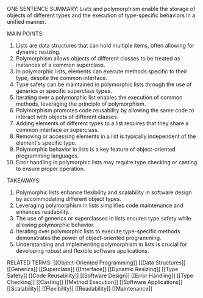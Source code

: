 ONE SENTENCE SUMMARY:
Lists and polymorphism enable the storage of objects of different types and the execution of type-specific behaviors in a unified manner.

MAIN POINTS:
1. Lists are data structures that can hold multiple items, often allowing for dynamic resizing.
2. Polymorphism allows objects of different classes to be treated as instances of a common superclass.
3. In polymorphic lists, elements can execute methods specific to their type, despite the common interface.
4. Type safety can be maintained in polymorphic lists through the use of generics or specific superclass types.
5. Iterating over a polymorphic list enables the execution of common methods, leveraging the principle of polymorphism.
6. Polymorphism promotes code reusability by allowing the same code to interact with objects of different classes.
7. Adding elements of different types to a list requires that they share a common interface or superclass.
8. Removing or accessing elements in a list is typically independent of the element's specific type.
9. Polymorphic behavior in lists is a key feature of object-oriented programming languages.
10. Error handling in polymorphic lists may require type checking or casting to ensure proper operation.

TAKEAWAYS:
1. Polymorphic lists enhance flexibility and scalability in software design by accommodating different object types.
2. Leveraging polymorphism in lists simplifies code maintenance and enhances readability.
3. The use of generics or superclasses in lists ensures type safety while allowing polymorphic behavior.
4. Iterating over polymorphic lists to execute type-specific methods demonstrates the power of object-oriented programming.
5. Understanding and implementing polymorphism in lists is crucial for developing robust and flexible software applications.

RELATED TERMS:
[[Object-Oriented Programming]]
[[Data Structures]]
[[Generics]]
[[Superclass]]
[[Interface]]
[[Dynamic Resizing]]
[[Type Safety]]
[[Code Reusability]]
[[Software Design]]
[[Error Handling]]
[[Type Checking]]
[[Casting]]
[[Method Execution]]
[[Software Applications]]
[[Scalability]]
[[Flexibility]]
[[Readability]]
[[Maintenance]]